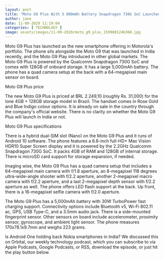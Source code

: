 ```yaml
---
layout: post
title: "Moto G9 Plus With 5 000mAh Battery Snapdragon 730G SoC Launched Price Specifications"
author: jane 
date: 11-09-2020 11:19:04 
categories: [ TECHNOLOGY ] 
image: assets/images/11-09-2020/moto_g9_plus_1599801246368.jpg
---
```

Moto G9 Plus has launched as the new smartphone offering in Motorola's portfolio. The phone sits alongside the Moto G9 that was launched in India recently, and the Moto G9 Play introduced in other global markets. The Moto G9 Plus is powered by the Qualcomm Snapdragon 730G SoC and comes with 128GB of onboard storage. It has a large 5,000mAh battery. The phone has a quad camera setup at the back with a 64-megapixel main sensor on board.

Moto G9 Plus price

The new Moto G9 Plus is priced at BRL 2.249,10 (roughly Rs. 31,000) for the lone 4GB + 128GB storage model in Brazil. The handset comes in Rose Gold and Blue Indigo colour options. It is already on sale in the country through the company's official website. There is no clarity on whether the Moto G9 Plus will launch in India or not.

Moto G9 Plus specifications

There is a hybrid dual-SIM slot (Nano) on the Moto G9 Plus and it runs of Android 10 software. The phone features a 6.8-inch full-HD+ Max Vision HDR10 Super Screen display and it is powered by the 2.2GHz Qualcomm Snapdragon 730G SoC. It packs 4GB of RAM and 128GB of internal storage. There is microSD card support for storage expansion, if needed.

Imaging wise, the Moto G9 Plus has a quad camera setup that includes a 64-megapixel main camera with f/1.8 aperture, an 8-megapixel 118 degrees ultra-wide-angle shooter with f/2.2 aperture, another 2-megapixel macro camera with f/2.2 aperture, and a last 2-megapixel depth sensor with f/2.2 aperture as well. The phone offers LED flash support at the back. Up front, there is a 16-megapixel selfie camera with f/2.0 aperture.

The Moto G9 Plus has a 5,000mAh battery with 30W TurboPower fast charging support. Connectivity options include Bluetooth v5, Wi-Fi 802.11 ac, GPS, USB Type-C, and a 3.5mm audio jack. There is a side-mounted fingerprint sensor. Other sensors on board include accelerometer, proximity sensor, gyroscope, and ambient light sensor. The phone measures 170x78.1x9.7mm and weighs 223 grams.

Is Android One holding back Nokia smartphones in India? We discussed this on Orbital, our weekly technology podcast, which you can subscribe to via Apple Podcasts, Google Podcasts, or RSS, download the episode, or just hit the play button below.